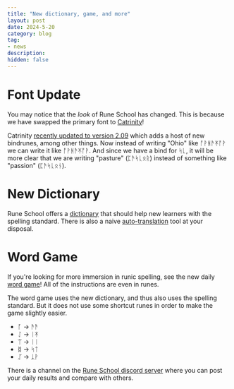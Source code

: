 ```yaml
---
title: "New dictionary, game, and more"
layout: post
date: 2024-5-20
category: blog
tag:
- news
description: 
hidden: false
---
```


# Font Update

You may notice that the *look* of Rune School has changed. This is because we have swapped the primary font to [Catrinity](https://catrinity-font.de/)!

Catrinity [recently updated to version 2.09](https://catrinity-font.de/versions.html) which adds a host of new bindrunes, among other things. Now instead of writing "Ohio" like ᚩᚹᚻᚫᛡᚩᚹ we can write it like ᚩ‍ᚹᚻᚫ‍ᛡᚩ‍ᚹ. And since we have a bind for ᛋᚳ, it will be more clear that we are writing "pasture" (ᛈᚫᛋᚳᛟᚱ) instead of something like "passion" (ᛈᚫᛋ‍ᚳᛟᚾ).

# New Dictionary

Rune School offers a [dictionary](https://rune.school/dictionary) that should help new learners with the spelling standard. There is also a naive [auto-translation](https://rune.school/dictionary/translate) tool at your disposal.

# Word Game

If you're looking for more immersion in runic spelling, see the new daily [word game](https://rune.school/game)! All of the instructions are even in runes. 

The word game uses the new dictionary, and thus also uses the spelling standard. But it does not use some shortcut runes in order to make the game slightly easier.

- ᚪ -> ᚫᚫ
- ᛇ -> ᛁᛡ
- ᛠ -> ᛁᛁ
- ᛥ -> ᛋᛏ
- ᛢ -> ᛣᚹ

There is a channel on the [Rune School discord server](https://discord.gg/BThW4fxAwN) where you can post your daily results and compare with others.
